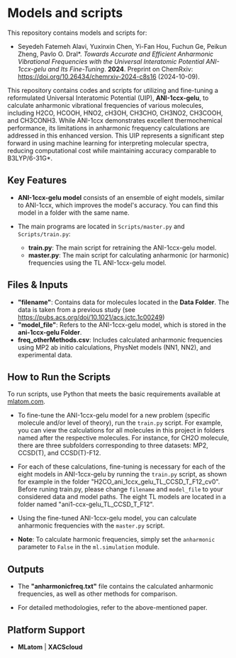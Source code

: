 # Models and scripts

This repository contains models and scripts for:

- Seyedeh Fatemeh Alavi, Yuxinxin Chen, Yi-Fan Hou, Fuchun Ge, Peikun Zheng, Pavlo O. Dral*. *Towards Accurate and Efficient Anharmonic Vibrational Frequencies with the Universal Interatomic Potential ANI-1ccx-gelu and Its Fine-Tuning*. **2024**. Preprint on ChemRxiv: https://doi.org/10.26434/chemrxiv-2024-c8s16 (2024-10-09).

This repository contains codes and scripts for utilizing and fine-tuning a reformulated Universal Interatomic Potential (UIP), **ANI-1ccx-gelu**, to calculate anharmonic vibrational frequencies of various molecules, including H2CO, HCOOH, HNO2, cH3OH, CH3CHO, CH3NO2, CH3COOH, and CH3CONH3. While ANI-1ccx demonstrates excellent thermochemical performance, its limitations in anharmonic frequency calculations are addressed in this enhanced version. This UIP represents a significant step forward in using machine learning for interpreting molecular spectra, reducing computational cost while maintaining accuracy comparable to B3LYP/6-31G*.

## Key Features

- **ANI-1ccx-gelu model** consists of an ensemble of eight models, similar to ANI-1ccx, which improves the model's accuracy. You can find this model in a folder with the same name.

- The main programs are located in `Scripts/master.py` and `Scripts/train.py`:
    - **train.py**: The main script for retraining the ANI-1ccx-gelu model.
    - **master.py**: The main script for calculating anharmonic (or harmonic) frequencies using the TL ANI-1ccx-gelu model.

## Files & Inputs

- **"filename"**: Contains data for molecules located in the **Data Folder**. The data is taken from a previous study (see https://pubs.acs.org/doi/10.1021/acs.jctc.1c00249)
- **"model_file"**: Refers to the ANI-1ccx-gelu model, which is stored in the **ani-1ccx-gelu Folder**.  
- **freq_otherMethods.csv**: Includes calculated anharmonic frequencies using MP2 ab initio calculations, PhysNet models (NN1, NN2), and experimental data.

## How to Run the Scripts

To run scripts, use Python that meets the basic requirements available at [mlatom.com](http://mlatom.com/download/). 

- To fine-tune the ANI-1ccx-gelu model for a new problem (specific molecule and/or level of theory), run the `train.py` script. For example, you can view the calculations for all molecules in this project in folders named after the respective molecules. For instance, for CH2O molecule, there are three subfolders corresponding to three datasets: MP2, CCSD(T), and CCSD(T)-F12.

- For each of these calculations, fine-tuning is necessary for each of the eight models in ANI-1ccx-gelu by running the `train.py` script, as shown for example in the folder "H2CO_ani_1ccx_gelu_TL_CCSD_T_F12_cv0". Before runing train.py, please change `filename` and `model_file` to your considered data and model paths. The eight TL models are located in a folder named "ani1-ccx-gelu_TL_CCSD_T_F12".

- Using the fine-tuned ANI-1ccx-gelu model, you can calculate anharmonic frequencies with the `master.py` script. 

- **Note**: To calculate harmonic frequencies, simply set the `anharmonic` parameter to `False` in the `ml.simulation` module.

## Outputs

- The **"anharmonicfreq.txt"** file contains the calculated anharmonic frequencies, as well as other methods for comparison.

- For detailed methodologies, refer to the above-mentioned paper.

## Platform Support

- **MLatom** | **XACScloud**